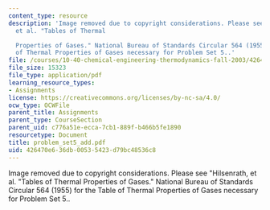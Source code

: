 ```yaml
---
content_type: resource
description: 'Image removed due to copyright considerations. Please see "Hilsenrath,
  et al. "Tables of Thermal

  Properties of Gases." National Bureau of Standards Circular 564 (1955) for the Table
  of Thermal Properties of Gases necessary for Problem Set 5..'
file: /courses/10-40-chemical-engineering-thermodynamics-fall-2003/426470e636db00535423d79bc48536c8_problem_set5_add.pdf
file_size: 15323
file_type: application/pdf
learning_resource_types:
- Assignments
license: https://creativecommons.org/licenses/by-nc-sa/4.0/
ocw_type: OCWFile
parent_title: Assignments
parent_type: CourseSection
parent_uid: c776a51e-ecca-7cb1-889f-b466b5fe1890
resourcetype: Document
title: problem_set5_add.pdf
uid: 426470e6-36db-0053-5423-d79bc48536c8
---
```

Image removed due to copyright considerations. Please see "Hilsenrath, et al. "Tables of Thermal
Properties of Gases." National Bureau of Standards Circular 564 (1955) for the Table of Thermal Properties of Gases necessary for Problem Set 5..